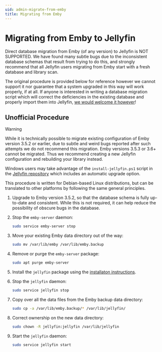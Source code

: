 ```yaml
---
uid: admin-migrate-from-emby
title: Migrating from Emby
---
```


# Migrating from Emby to Jellyfin

Direct database migration from Emby (of any version) to Jellyfin is NOT SUPPORTED. We have found many subtle bugs due to the inconsistent database schemas that result from trying to do this, and strongly recommend that all Jellyfin users migrating from Emby start with a fresh database and library scan.

The original procedure is provided below for reference however we cannot support it nor guarantee that a system upgraded in this way will work properly, if at all. If anyone is interested in writing a database migration script which will correct the deficiencies in the existing database and properly import them into Jellyfin, [we would welcome it however](xref:contrib-index)!

## Unofficial Procedure

> [!WARNING]
> While it is technically possible to migrate existing configuration of Emby version 3.5.2 or earlier, due to subtle and weird bugs reported after such attempts we do not recommend this migration. Emby versions 3.5.3 or 3.6+ cannot be migrated. Thus we recommend creating a new Jellyfin configuration and rebuilding your library instead.

Windows users may take advantage of the `install-jellyfin.ps1` script in the [Jellyfin repository](https://github.com/jellyfin/jellyfin) which includes an automatic upgrade option.

This procedure is written for Debian-based Linux distributions, but can be translated to other platforms by following the same general principles.

1. Upgrade to Emby version 3.5.2, so that the database schema is fully up-to-date and consistent. While this is not required, it can help reduce the possibility of obscure bugs in the database.

1. Stop the `emby-server` daemon:
    ```sh
    sudo service emby-server stop
    ```

1. Move your existing Emby data directory out of the way:
    ```sh
    sudo mv /var/lib/emby /var/lib/emby.backup
    ```

1. Remove or purge the `emby-server` package:
    ```sh
    sudo apt purge emby-server
    ```

1. Install the `jellyfin` package using the [installaton instructions](xref:admin-installing).

1. Stop the `jellyfin` daemon:
    ```sh
    sudo service jellyfin stop
    ```

1. Copy over all the data files from the Emby backup data directory:
    ```sh
    sudo cp -a /var/lib/emby.backup/* /var/lib/jellyfin/
    ```

1. Correct ownership on the new data directory:
    ```sh
    sudo chown -R jellyfin:jellyfin /var/lib/jellyfin
    ```

1. Start the `jellyfin` daemon:
    ```sh
    sudo service jellyfin start
    ```
